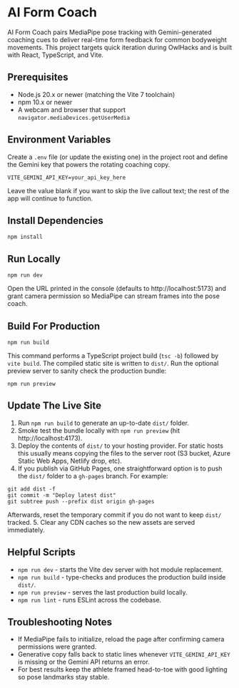 # AI Form Coach

AI Form Coach pairs MediaPipe pose tracking with Gemini-generated coaching cues to deliver real-time form feedback for common bodyweight movements. This project targets quick iteration during OwlHacks and is built with React, TypeScript, and Vite.

## Prerequisites
- Node.js 20.x or newer (matching the Vite 7 toolchain)
- npm 10.x or newer
- A webcam and browser that support `navigator.mediaDevices.getUserMedia`

## Environment Variables
Create a `.env` file (or update the existing one) in the project root and define the Gemini key that powers the rotating coaching copy.

```
VITE_GEMINI_API_KEY=your_api_key_here
```

Leave the value blank if you want to skip the live callout text; the rest of the app will continue to function.

## Install Dependencies
```
npm install
```

## Run Locally
```
npm run dev
```
Open the URL printed in the console (defaults to http://localhost:5173) and grant camera permission so MediaPipe can stream frames into the pose coach.

## Build For Production
```
npm run build
```
This command performs a TypeScript project build (`tsc -b`) followed by `vite build`. The compiled static site is written to `dist/`. Run the optional preview server to sanity check the production bundle:

```
npm run preview
```

## Update The Live Site
1. Run `npm run build` to generate an up-to-date `dist/` folder.
2. Smoke test the bundle locally with `npm run preview` (hit http://localhost:4173).
3. Deploy the contents of `dist/` to your hosting provider. For static hosts this usually means copying the files to the server root (S3 bucket, Azure Static Web Apps, Netlify drop, etc).
4. If you publish via GitHub Pages, one straightforward option is to push the `dist/` folder to a `gh-pages` branch. For example:

```
git add dist -f
git commit -m "Deploy latest dist"
git subtree push --prefix dist origin gh-pages
```

Afterwards, reset the temporary commit if you do not want to keep `dist/` tracked.
5. Clear any CDN caches so the new assets are served immediately.

## Helpful Scripts
- `npm run dev` - starts the Vite dev server with hot module replacement.
- `npm run build` - type-checks and produces the production build inside `dist/`.
- `npm run preview` - serves the last production build locally.
- `npm run lint` - runs ESLint across the codebase.

## Troubleshooting Notes
- If MediaPipe fails to initialize, reload the page after confirming camera permissions were granted.
- Generative copy falls back to static lines whenever `VITE_GEMINI_API_KEY` is missing or the Gemini API returns an error.
- For best results keep the athlete framed head-to-toe with good lighting so pose landmarks stay stable.
